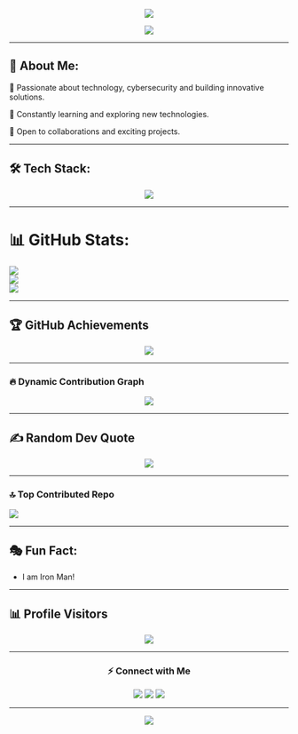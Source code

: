 <p align="center">
  <img src="https://readme-typing-svg.demolab.com?font=Fira+Code&duration=3000&pause=1000&color=F7F7F7&center=true&width=435&lines=Hey+there!+I'm+Varnit+Tomar;Developer+%26+Cybersecurity+Enthusiast"/>
</p>

<p align="center">
  <img src="https://capsule-render.vercel.app/api?type=waving&color=0:5C258D,100:4389A2&height=150&section=header&text=Welcome+to+My+Profile!&fontSize=30&fontColor=fff&animation=fadeIn"/>
</p>

---

## 🚀 About Me:
🔹 Passionate about technology, cybersecurity and building innovative solutions.

🔹 Constantly learning and exploring new technologies.

🔹 Open to collaborations and exciting projects.

---

## 🛠️ Tech Stack:
<p align="center">
  <img src="https://skillicons.dev/icons?i=cpp,python,java,javascript,php,html,css,bootstrap,tailwind,nodejs,react,vue,mysql,mongodb,git,github,django,flask,express,linux,bash,powershell,vercel,netlify,gcp"/>
</p>

---

# 📊 GitHub Stats:
![](https://github-readme-stats.vercel.app/api?username=tonystark0909&theme=github_dark&hide_border=true&include_all_commits=false&count_private=false)<br/>
![](https://nirzak-streak-stats.vercel.app/?user=tonystark0909&theme=github_dark&hide_border=true)<br/>
![](https://github-readme-stats.vercel.app/api/top-langs/?username=tonystark0909&theme=github_dark&hide_border=true&include_all_commits=false&count_private=false&layout=compact)

---

## 🏆 GitHub Achievements
<p align="center">
  <img src="https://github-profile-trophy.vercel.app/?username=tonystark0909&theme=onedark&no-frame=false&margin-w=5&animation=fadeInUp" />
</p>

---

### 🔥 Dynamic Contribution Graph
<p align="center">
  <img src="https://github-readme-activity-graph.vercel.app/graph?username=tonystark0909&bg_color=0d1117&color=ff7700&line=ff7700&point=ffffff&hide_border=true"/>
</p>

---

## ✍️ Random Dev Quote
<p align="center">
  <img src="https://quotes-github-readme.vercel.app/api?type=horizontal&theme=tokyonight&animation=shake"/>
</p>

---

### 🔝 Top Contributed Repo
![](https://github-contributor-stats.vercel.app/api?username=tonystark0909&limit=5&theme=dark&combine_all_yearly_contributions=true)

---

## 🎭 Fun Fact:
- I am Iron Man!

---

## 📊 Profile Visitors
<p align="center">
  <img src="https://komarev.com/ghpvc/?username=tonystark0909&color=blue&style=flat-square&label=Profile+Views" />
</p>

---

<h3 align="center">⚡ Connect with Me</h3>
<p align="center">
  <a href="https://linkedin.com/in/varnittomar06" target="_blank"><img src="https://img.shields.io/badge/-LinkedIn-%230077B5?style=for-the-badge&logo=linkedin&logoColor=white&animation=fadeIn" /></a>
  <a href="https://twitter.com/tonystark0006" target="_blank"><img src="https://img.shields.io/badge/-Twitter-%231DA1F2?style=for-the-badge&logo=twitter&logoColor=white&animation=fadeIn" /></a>
  <a href="https://github.com/tonystark0909" target="_blank"><img src="https://img.shields.io/badge/-GitHub-%23181717?style=for-the-badge&logo=github&logoColor=white&animation=fadeIn" /></a>
</p>

---

<p align="center">
  <img src="https://capsule-render.vercel.app/api?type=waving&color=0:5C258D,100:4389A2&height=150&section=footer"/>
</p>
